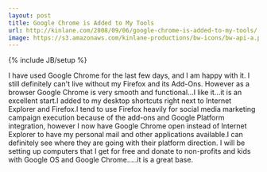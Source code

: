 ```yaml
---
layout: post
title: Google Chrome is Added to My Tools
url: http://kinlane.com/2008/09/06/google-chrome-is-added-to-my-tools/
image: https://s3.amazonaws.com/kinlane-productions/bw-icons/bw-api-a.png
---
```

{% include JB/setup %}
I have used Google Chrome for the last few days, and I am happy with it.  I still definitely can't live without my Firefox and its Add-Ons.   However as a browser Google Chrome is very smooth and functional...I like it...it is an excellent start.I added to my desktop shortcuts right next to Internet Explorer and Firefox.I tend to use Firefox heavily for social media marketing campaign execution because of the add-ons and Google Platform integration, however I now have Google Chrome open instead of Internet Explorer to have my personal mail and other applications available.I can definitely see where they are going with their platform direction.  I will be setting up computers that I get for free and donate to non-profits and kids with Google OS and Google Chrome.....it is a great base.